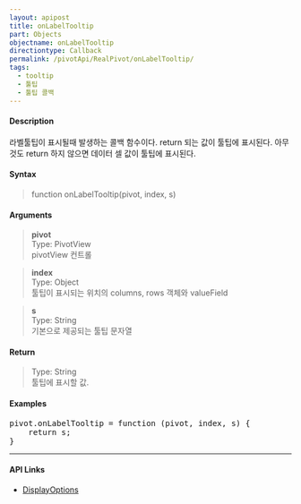 ```yaml
---
layout: apipost
title: onLabelTooltip
part: Objects
objectname: onLabelTooltip
directiontype: Callback
permalink: /pivotApi/RealPivot/onLabelTooltip/
tags:
  - tooltip
  - 툴팁
  - 툴팁 콜백  
---
```



#### Description

 라벨툴팁이 표시될때 발생하는 콜백 함수이다. return 되는 값이 툴팁에 표시된다. 아무것도 return 하지 않으면 데이터 셀 값이 툴팁에 표시된다.          

#### Syntax

> function onLabelTooltip(pivot, index, s)

#### Arguments

> **pivot**   
> Type: PivotView      
> pivotView 컨트롤     
 
> **index**   
> Type: Object   
> 툴팁이 표시되는 위치의 columns, rows 객체와 valueField    

> **s**   
> Type: String   
> 기본으로 제공되는 툴팁 문자열   

#### Return

> Type: String  
> 툴팁에 표시할 값.    

#### Examples 

<pre class="prettyprint">
pivot.onLabelTooltip = function (pivot, index, s) {
    return s; 
}
</pre>

---

#### API Links

* [DisplayOptions](/pivotApi/types/DisplayOptions/)   

